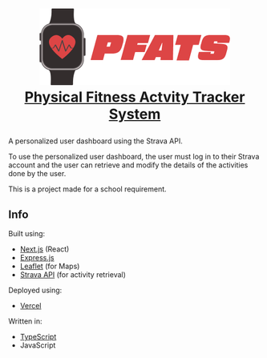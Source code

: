 # <p align="center">![Physical Fitness Activity Tracker System](public/pfats-logo.png)</br>[Physical Fitness Actvity Tracker System ](https://pfats.vercel.app) </p>


A personalized user dashboard using the Strava API.

To use the personalized user dashboard, the user must log in to their Strava account and the user can retrieve and modify the details of the activities done by the user.

This is a project made for a school requirement.

## Info
Built using:
- [Next.js](https://github.com/vercel/next.js/) (React)
- [Express.js](https://github.com/expressjs/express)
- [Leaflet](https://github.com/Leaflet/Leaflet) (for Maps)
- [Strava API](https://developers.strava.com/) (for activity retrieval)

Deployed using:
- [Vercel](https://github.com/vercel/vercel)

Written in:
- [TypeScript](https://github.com/microsoft/TypeScript)
- JavaScript
